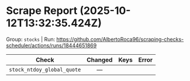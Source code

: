 # Scrape Report (2025-10-12T13:32:35.424Z)

Group: `stocks`  |  Run: https://github.com/AlbertoRoca96/scraping-checks-scheduler/actions/runs/18444651869

| Check | Changed | Keys | Error |
|---|:---:|:--|:--|
| `stock_ntdoy_global_quote` | — |  |  |
